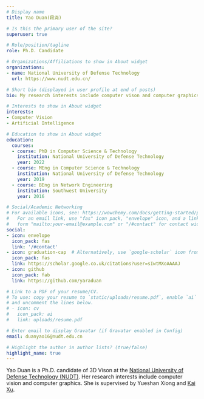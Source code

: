 ```yaml
---
# Display name
title: Yao Duan(段尧)

# Is this the primary user of the site?
superuser: true

# Role/position/tagline
role: Ph.D. Candidate

# Organizations/Affiliations to show in About widget
organizations:
- name: National University of Defense Technology
  url: https://www.nudt.edu.cn/

# Short bio (displayed in user profile at end of posts)
bio: My research interests include computer vison and computer graphics.

# Interests to show in About widget
interests:
- Computer Vision
- Artificial Intelligence

# Education to show in About widget
education:
  courses:
  - course: PhD in Computer Science & Technology
    institution: National University of Defense Technology
    year: 2022
  - course: MEng in Computer Science & Technology
    institution: National University of Defense Technology
    year: 2019
  - course: BEng in Network Engineering
    institution: Southwest University
    year: 2016

# Social/Academic Networking
# For available icons, see: https://wowchemy.com/docs/getting-started/page-builder/#icons
#   For an email link, use "fas" icon pack, "envelope" icon, and a link in the
#   form "mailto:your-email@example.com" or "/#contact" for contact widget.
social:
- icon: envelope
  icon_pack: fas
  link: '/#contact'
- icon: graduation-cap  # Alternatively, use `google-scholar` icon from `ai` icon pack
  icon_pack: fas
  link: https://scholar.google.co.uk/citations?user=sIwtMXoAAAAJ
- icon: github
  icon_pack: fab
  link: https://github.com/yaraduan

# Link to a PDF of your resume/CV.
# To use: copy your resume to `static/uploads/resume.pdf`, enable `ai` icons in `params.toml`, 
# and uncomment the lines below.
# - icon: cv
#   icon_pack: ai
#   link: uploads/resume.pdf

# Enter email to display Gravatar (if Gravatar enabled in Config)
email: duanyao16@nudt.edu.cn

# Highlight the author in author lists? (true/false)
highlight_name: true
---
```


Yao Duan is a Ph.D. candidate of 3D Vison at the [National University of Defense Technology (NUDT)](https://www.nudt.edu.cn/). Her research interests include computer vision and computer graphics. She is supervised by Yueshan Xiong and [Kai Xu](http://kevinkaixu.net/index.html).

<!-- {{< icon name="download" pack="fas" >}} Download my {{< staticref "uploads/demo_resume.pdf" "newtab" >}}resumé{{< /staticref >}}. -->

